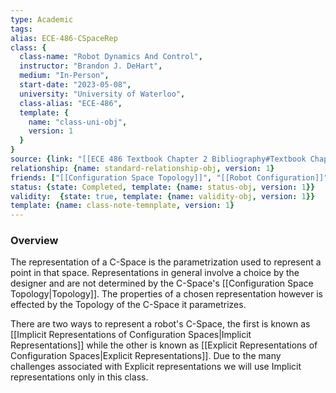 ```yaml
---
type: Academic
tags:
alias: ECE-486-CSpaceRep
class: {
  class-name: "Robot Dynamics And Control",
  instructor: "Brandon J. DeHart",
  medium: "In-Person",
  start-date: "2023-05-08",
  university: "University of Waterloo",
  class-alias: "ECE-486",
  template: {
    name: "class-uni-obj",
    version: 1
  }
}
source: {link: "[[ECE 486 Textbook Chapter 2 Bibliography#Textbook Chapter 2.3]]", alias: tbch2s3-ECE-486, template: {name: bib-source-obj , version: 1}}
relationship: {name: standard-relationship-obj, version: 1}
friends: ["[[Configuration Space Topology]]", "[[Robot Configuration]]"]
status: {state: Completed, template: {name: status-obj, version: 1}}
validity:  {state: true, template: {name: validity-obj, version: 1}}
template: {name: class-note-temnplate, version: 1}
---
```

### Overview
The representation of a C-Space is the parametrization used to represent a point in that space. Representations in general involve a choice by the designer and are not determined by the C-Space's [[Configuration Space Topology|Topology]]. The properties of a chosen representation however is effected by the Topology of the C-Space it parametrizes. 

There are two ways to represent a robot's C-Space, the first is known as [[Implicit Representations of Configuration Spaces|Implicit Representations]] while the other is known as [[Explicit Representations of Configuration Spaces|Explicit Representations]]. Due to the many challenges associated with Explicit representations we will use Implicit representations only in this class.